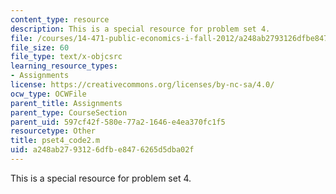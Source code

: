 ```yaml
---
content_type: resource
description: This is a special resource for problem set 4.
file: /courses/14-471-public-economics-i-fall-2012/a248ab2793126dfbe8476265d5dba02f_pset4_code2.m
file_size: 60
file_type: text/x-objcsrc
learning_resource_types:
- Assignments
license: https://creativecommons.org/licenses/by-nc-sa/4.0/
ocw_type: OCWFile
parent_title: Assignments
parent_type: CourseSection
parent_uid: 597cf42f-580e-77a2-1646-e4ea370fc1f5
resourcetype: Other
title: pset4_code2.m
uid: a248ab27-9312-6dfb-e847-6265d5dba02f
---
```

This is a special resource for problem set 4.